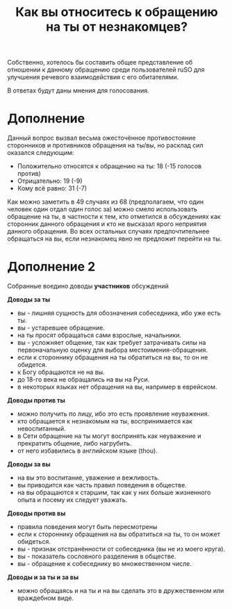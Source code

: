 ﻿---
title: "Как вы относитесь к обращению на ты от незнакомцев?"
se.owner.user_id: 199733
se.owner.display_name: "edem"
se.owner.link: "https://ru.meta.stackoverflow.com/users/199733/edem"
se.link: "https://ru.meta.stackoverflow.com/questions/10166/%d0%9a%d0%b0%d0%ba-%d0%b2%d1%8b-%d0%be%d1%82%d0%bd%d0%be%d1%81%d0%b8%d1%82%d0%b5%d1%81%d1%8c-%d0%ba-%d0%be%d0%b1%d1%80%d0%b0%d1%89%d0%b5%d0%bd%d0%b8%d1%8e-%d0%bd%d0%b0-%d1%82%d1%8b-%d0%be%d1%82-%d0%bd%d0%b5%d0%b7%d0%bd%d0%b0%d0%ba%d0%be%d0%bc%d1%86%d0%b5%d0%b2"
se.question_id: 10166
se.post_type: question
---
<p>Собственно, хотелось бы составить общее представление об отношении к данному обращению среди пользователей ruSO для улучшения речевого взаимодействия с его обитателями.</p>

<p>В ответах будут даны мнения для голосования.</p>

<h1>Дополнение</h1>

<p>Данный вопрос вызвал весьма ожесточённое противостояние сторонников и противников обращения на ты/вы, но расклад сил оказался следующим:</p>

<ul>
<li>Положительно относятся к обращению на ты: 18 (-15 голосов против)</li>
<li>Отрицательно: 19 (-9)</li>
<li>Кому всё равно: 31 (-7)</li>
</ul>

<p>Как можно заметить в 49 случаях из 68 (предполагаем, что один человек один отдал один голос за) можно смело использовать обращение на ты, в частности к тем, кто отметился в обсуждениях как сторонник данного обращения и кто не высказал ярого неприятия данного обращения. Во всех остальных случаях предпочтительнее обращаться на вы, если незнакомец явно не предложит перейти на ты.</p>

<h1>Дополнение 2</h1>

<p>Собранные воедино доводы <strong>участников</strong> обсуждений</p>

<p><strong>Доводы за ты</strong></p>

<ul>
<li>вы - лишняя сущность для обозначения собеседника, ибо уже есть ты.</li>
<li>вы - устаревшее обращение.</li>
<li>на ты просят обращаться сами взрослые, начальники.</li>
<li>вы - усложняет общение, так как требует затрачивать силы на первоначальную оценку для выбора местоимения-обращения.</li>
<li>если к стороннику обращения на ты обратиться на вы, то он не обидется.</li>
<li>к Богу обращаются не на вы.</li>
<li>до 18-го века не обращались на вы на Руси.</li>
<li>в некоторых языках нет обращения на вы, например в еврейском.</li>
</ul>

<p><strong>Доводы против ты</strong></p>

<ul>
<li>можно получить по лицу, ибо это есть проявление неуважения.</li>
<li>кто обращается к незнакомым на ты, воспринимается как невоспитанный.</li>
<li>в Сети обращение на ты могут воспринять как неуважение и прекратить общение, либо нагрубить.</li>
<li>от него избавились в английском языке (thou).</li>
</ul>

<p><strong>Доводы за вы</strong></p>

<ul>
<li>на вы это воспитание, уважение и вежливость.</li>
<li>вы приводится как часть правил поведения в обществе.</li>
<li>на вы обращаются к старшим, так как у них больше жизненного опыта и посему их следует уважать.</li>
</ul>

<p><strong>Доводы против вы</strong></p>

<ul>
<li>правила поведения могут быть пересмотрены</li>
<li>если к стороннику обращения на вы обратиться на ты, то он может обидеться.</li>
<li>вы - признак отстранённости от собеседника (вы не из моего круга).</li>
<li>вы - показатель сословного разделения в обществе.</li>
<li>вы - обращение к собеседнику во множественном числе.</li>
</ul>

<p><strong>Доводы и за ты и за вы</strong></p>

<ul>
<li>можно обращаясь и на ты и на вы сделать это в дружественном или враждебном виде.</li>
</ul>
